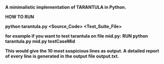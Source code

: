 <b>A minimalistic implementation of TARANTULA in Python.<b>



HOW TO RUN

python tarantula.py <Source_Code> <Test_Suite_File>

for example if you want to test tarantula on file mid.py:
RUN
python tarantula.py mid.py testCaseMid


This would give the 10 most suspicious lines as output. A detailed report of every line is generated in the output file output.txt.

